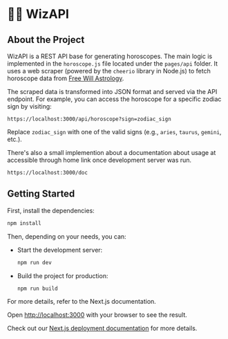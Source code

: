 # 🐝🧙 WizAPI

## About the Project

WizAPI is a REST API base for generating horoscopes. The main logic is implemented in the `horoscope.js` file located under the `pages/api` folder. It uses a web scraper (powered by the `cheerio` library in Node.js) to fetch horoscope data from [Free Will Astrology](https://freewillastrology.com/clhoroscopes/). 

The scraped data is transformed into JSON format and served via the API endpoint. For example, you can access the horoscope for a specific zodiac sign by visiting:

```
https://localhost:3000/api/horoscope?sign=zodiac_sign
```

Replace `zodiac_sign` with one of the valid signs (e.g., `aries`, `taurus`, `gemini`, etc.).

There's also a small implemention about a documentation about usage at accessible through home link once development server was run.

```
https://localhost:3000/doc
```

## Getting Started

First, install the dependencies:

```bash
npm install
```

Then, depending on your needs, you can:

- Start the development server:

  ```bash
  npm run dev
  ```

- Build the project for production:

  ```bash
  npm run build
  ```

For more details, refer to the Next.js documentation.

Open [http://localhost:3000](http://localhost:3000) with your browser to see the result.

Check out our [Next.js deployment documentation](https://nextjs.org/docs/deployment) for more details.
